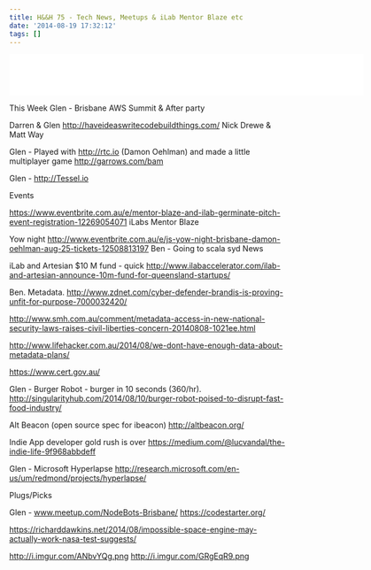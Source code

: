 ```yaml
---
title: H&&H 75 - Tech News, Meetups & iLab Mentor Blaze etc
date: '2014-08-19 17:32:12'
tags: []
---
```


<iframe style="border: none" src="//html5-player.libsyn.com/embed/episode/id/3015114/height/75/width/640/theme/standard/direction/no/autoplay/no/autonext/no/thumbnail/no/preload/no/no_addthis/no/" height="75" width="640" scrolling="no"  allowfullscreen webkitallowfullscreen mozallowfullscreen oallowfullscreen msallowfullscreen></iframe>

<!--more-->

This Week
Glen - Brisbane AWS Summit & After party

Darren & Glen http://haveideaswritecodebuildthings.com/ Nick Drewe & Matt Way

Glen - Played with http://rtc.io (Damon Oehlman) and made a little multiplayer game http://garrows.com/bam   

Glen - http://Tessel.io  

Events

https://www.eventbrite.com.au/e/mentor-blaze-and-ilab-germinate-pitch-event-registration-12269054071
iLabs Mentor Blaze

Yow night
http://www.eventbrite.com.au/e/js-yow-night-brisbane-damon-oehlman-aug-25-tickets-12508813197
Ben - Going to scala syd
News

iLab and Artesian $10 M fund - quick
http://www.ilabaccelerator.com/ilab-and-artesian-announce-10m-fund-for-queensland-startups/

Ben.
Metadata.
http://www.zdnet.com/cyber-defender-brandis-is-proving-unfit-for-purpose-7000032420/

http://www.smh.com.au/comment/metadata-access-in-new-national-security-laws-raises-civil-liberties-concern-20140808-1021ee.html

http://www.lifehacker.com.au/2014/08/we-dont-have-enough-data-about-metadata-plans/

https://www.cert.gov.au/

Glen - Burger Robot - burger in 10 seconds (360/hr). 
http://singularityhub.com/2014/08/10/burger-robot-poised-to-disrupt-fast-food-industry/ 


Alt Beacon (open source spec for ibeacon)
http://altbeacon.org/

Indie App developer gold rush is over
https://medium.com/@lucvandal/the-indie-life-9f968abbdeff


Glen - Microsoft Hyperlapse http://research.microsoft.com/en-us/um/redmond/projects/hyperlapse/ 

Plugs/Picks

Glen - www.meetup.com/NodeBots-Brisbane/ 
https://codestarter.org/ 

https://richarddawkins.net/2014/08/impossible-space-engine-may-actually-work-nasa-test-suggests/


http://i.imgur.com/ANbvYQg.png 
http://i.imgur.com/GRgEqR9.png 

